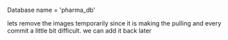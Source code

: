 Database name = 'pharma_db'

lets remove the images temporarily since it is making the pulling and every commit a little bit difficult.
we can add it back later
